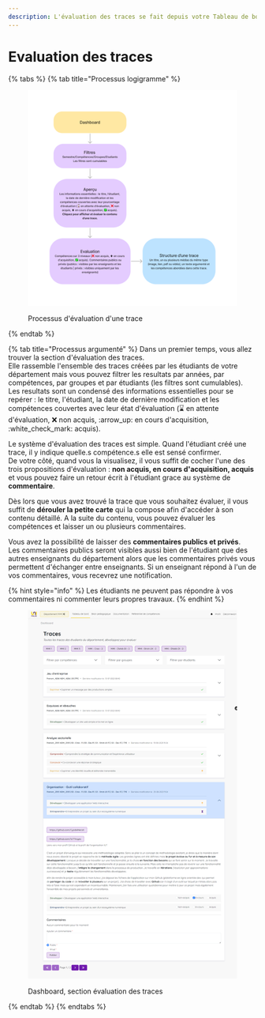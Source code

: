 ```yaml
---
description: L'évaluation des traces se fait depuis votre Tableau de bord
---
```


# Evaluation des traces

{% tabs %}
{% tab title="Processus logigramme" %}
<figure><img src="../../.gitbook/assets/UniFolio eval trace (3).png" alt=""><figcaption><p>Processus d'évaluation d'une trace</p></figcaption></figure>
{% endtab %}

{% tab title="Processus argumenté" %}
Dans un premier temps, vous allez trouver la section d'évaluation des traces.\
Elle rassemble l'ensemble des traces créées par les étudiants de votre département mais vous pouvez filtrer les resultats par années, par compétences, par groupes et par étudiants (les filtres sont cumulables).\
Les resultats sont un condensé des informations essentielles pour se repérer : le titre, l'étudiant, la date de dernière modification et les compétences couvertes avec leur état d'évaluation (:hourglass: en attente d'évaluation, :x: non acquis, :arrow\_up: en cours d'acquisition, :white\_check\_mark: acquis).

Le système d'évaluation des traces est simple. Quand l'étudiant créé une trace, il y indique quelle.s compétence.s elle est sensé confirmer.\
De votre côté, quand vous la visualisez, il vous suffit de cocher l'une des trois propositions d'évaluation : **non acquis, en cours d'acquisition, acquis** et vous pouvez faire un retour écrit à l'étudiant grace au système de **commentaire**.

Dès lors que vous avez trouvé la trace que vous souhaitez évaluer, il vous suffit de **dérouler la petite carte** qui la compose afin d'accéder à son contenu détaillé. A la suite du contenu, vous pouvez évaluer les compétences et laisser un ou plusieurs commentaires.

Vous avez la possibilité de laisser des **commentaires publics et privés**.\
Les commentaires publics seront visibles aussi bien de l'étudiant que des autres enseignants du département alors que les commentaires privés vous permettent d'échanger entre enseignants. Si un enseignant répond à l'un de vos commentaires, vous recevrez une notification.

{% hint style="info" %}
Les étudiants ne peuvent pas répondre à vos commentaires ni commenter leurs propres travaux.
{% endhint %}

<figure><img src="https://github.com/CyndelHerolt/UniFolio-Documentation/raw/main/.gitbook/assets/eval_trace.png" alt=""><figcaption><p>Dashboard, section évaluation des traces</p></figcaption></figure>
{% endtab %}
{% endtabs %}

